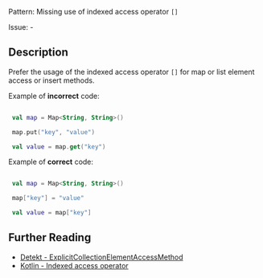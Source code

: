 Pattern: Missing use of indexed access operator `[]`

Issue: -

## Description

Prefer the usage of the indexed access operator `[]` for map or list element access or insert methods.

Example of **incorrect** code:

```kotlin
 val map = Map<String, String>()
 map.put("key", "value")
 val value = map.get("key")
```

Example of **correct** code:

```kotlin
 val map = Map<String, String>()
 map["key"] = "value"
 val value = map["key"]
```

## Further Reading

* [Detekt - ExplicitCollectionElementAccessMethod](https://arturbosch.github.io/detekt/style.html#explicitcollectionelementaccessmethod)
* [Kotlin - Indexed access operator](https://kotlinlang.org/docs/reference/operator-overloading.html#indexed)